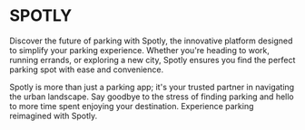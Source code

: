 # SPOTLY
Discover the future of parking with Spotly, the innovative platform designed to simplify your parking experience. Whether you're heading to work, running errands, or exploring a new city, Spotly ensures you find the perfect parking spot with ease and convenience.

Spotly is more than just a parking app; it's your trusted partner in navigating the urban landscape. Say goodbye to the stress of finding parking and hello to more time spent enjoying your destination. Experience parking reimagined with Spotly.

